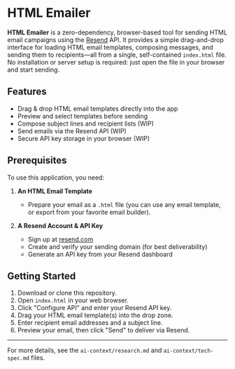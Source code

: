 
# HTML Emailer

**HTML Emailer** is a zero-dependency, browser-based tool for sending  HTML email campaigns using the [Resend](https://resend.com/) API. It provides a simple drag-and-drop interface for loading HTML email templates, composing messages, and sending them to recipients—all from a single, self-contained `index.html` file. No installation or server setup is required: just open the file in your browser and start sending.

## Features
- Drag & drop HTML email templates directly into the app
- Preview and select templates before sending
- Compose subject lines and recipient lists (WIP)
- Send emails via the Resend API (WIP)
- Secure API key storage in your browser (WIP)

## Prerequisites
To use this application, you need:

1. **An HTML Email Template**
	- Prepare your email as a `.html` file (you can use any email template, or export from your favorite email builder).

2. **A Resend Account & API Key**
	- Sign up at [resend.com](https://resend.com/)
	- Create and verify your sending domain (for best deliverability)
	- Generate an API key from your Resend dashboard

## Getting Started
1. Download or clone this repository.
2. Open `index.html` in your web browser.
3. Click "Configure API" and enter your Resend API key.
4. Drag your HTML email template(s) into the drop zone.
5. Enter recipient email addresses and a subject line.
6. Preview your email, then click "Send" to deliver via Resend.

---
For more details, see the `ai-context/research.md` and `ai-context/tech-spec.md` files.
